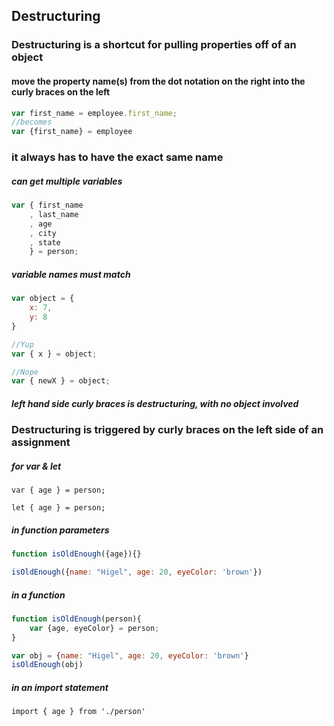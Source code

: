 ## Destructuring

### Destructuring is a shortcut for pulling properties off of an object

#### move the property name(s) from the dot notation on the right into the curly braces on the left

```js
var first_name = employee.first_name;
//becomes
var {first_name} = employee
```
### it always has to have the exact same name

##### can get multiple variables

```js
var { first_name
    , last_name
    , age
    , city
    , state
    } = person;
```

##### variable names must match

``` js
var object = {
    x: 7,
    y: 8
}

//Yup 
var { x } = object; 

//Nope
var { newX } = object;
```

##### left hand side curly braces is destructuring, with no object involved

### Destructuring is triggered by curly braces on the left side of an assignment

##### for var & let

`var { age } = person;`

`let { age } = person;`

##### in function parameters

```js
function isOldEnough({age}){}

isOldEnough({name: "Higel", age: 20, eyeColor: 'brown'})
```

##### in a function

```js
function isOldEnough(person){
    var {age, eyeColor} = person;
}

var obj = {name: "Higel", age: 20, eyeColor: 'brown'}
isOldEnough(obj)
```

##### in an import statement

`import { age } from './person'`
